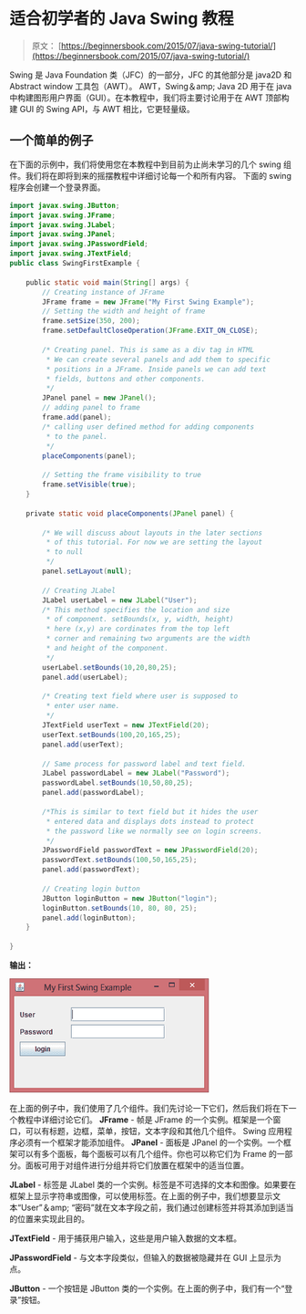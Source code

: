 # 适合初学者的 Java Swing 教程

> 原文： [https://beginnersbook.com/2015/07/java-swing-tutorial/](https://beginnersbook.com/2015/07/java-swing-tutorial/)

Swing 是 Java Foundation 类（JFC）的一部分，JFC 的其他部分是 java2D 和 Abstract window 工具包（AWT）。 AWT，Swing＆amp; Java 2D 用于在 java 中构建图形用户界面（GUI）。在本教程中，我们将主要讨论用于在 AWT 顶部构建 GUI 的 Swing API，与 AWT 相比，它更轻量级。

## 一个简单的例子

在下面的示例中，我们将使用您在本教程中到目前为止尚未学习的几个 swing 组件。我们将在即将到来的摇摆教程中详细讨论每一个和所有内容。
下面的 swing 程序会创建一个登录界面。

```java
import javax.swing.JButton;
import javax.swing.JFrame;
import javax.swing.JLabel;
import javax.swing.JPanel;
import javax.swing.JPasswordField;
import javax.swing.JTextField; 
public class SwingFirstExample {

    public static void main(String[] args) {    
        // Creating instance of JFrame
        JFrame frame = new JFrame("My First Swing Example");
        // Setting the width and height of frame
        frame.setSize(350, 200);
        frame.setDefaultCloseOperation(JFrame.EXIT_ON_CLOSE);

        /* Creating panel. This is same as a div tag in HTML
         * We can create several panels and add them to specific 
         * positions in a JFrame. Inside panels we can add text 
         * fields, buttons and other components.
         */
        JPanel panel = new JPanel();    
        // adding panel to frame
        frame.add(panel);
        /* calling user defined method for adding components
         * to the panel.
         */
        placeComponents(panel);

        // Setting the frame visibility to true
        frame.setVisible(true);
    }

    private static void placeComponents(JPanel panel) {

        /* We will discuss about layouts in the later sections
         * of this tutorial. For now we are setting the layout 
         * to null
         */
        panel.setLayout(null);

        // Creating JLabel
        JLabel userLabel = new JLabel("User");
        /* This method specifies the location and size
         * of component. setBounds(x, y, width, height)
         * here (x,y) are cordinates from the top left 
         * corner and remaining two arguments are the width
         * and height of the component.
         */
        userLabel.setBounds(10,20,80,25);
        panel.add(userLabel);

        /* Creating text field where user is supposed to
         * enter user name.
         */
        JTextField userText = new JTextField(20);
        userText.setBounds(100,20,165,25);
        panel.add(userText);

        // Same process for password label and text field.
        JLabel passwordLabel = new JLabel("Password");
        passwordLabel.setBounds(10,50,80,25);
        panel.add(passwordLabel);

        /*This is similar to text field but it hides the user
         * entered data and displays dots instead to protect
         * the password like we normally see on login screens.
         */
        JPasswordField passwordText = new JPasswordField(20);
        passwordText.setBounds(100,50,165,25);
        panel.add(passwordText);

        // Creating login button
        JButton loginButton = new JButton("login");
        loginButton.setBounds(10, 80, 80, 25);
        panel.add(loginButton);
    }

}

```

**输出：**

![Swing Login Screen Example](img/d1214ebba188fd8902d538de50f5a7da.jpg)

在上面的例子中，我们使用了几个组件。我们先讨论一下它们，然后我们将在下一个教程中详细讨论它们。
**JFrame** - 帧是 JFrame 的一个实例。框架是一个窗口，可以有标题，边框，菜单，按钮，文本字段和其他几个组件。 Swing 应用程序必须有一个框架才能添加组件。
**JPanel** - 面板是 JPanel 的一个实例。一个框架可以有多个面板，每个面板可以有几个组件。你也可以称它们为 Frame 的一部分。面板可用于对组件进行分组并将它们放置在框架中的适当位置。

**JLabel** - 标签是 JLabel 类的一个实例。标签是不可选择的文本和图像。如果要在框架上显示字符串或图像，可以使用标签。在上面的例子中，我们想要显示文本“User”＆amp; “密码”就在文本字段之前，我们通过创建标签并将其添加到适当的位置来实现此目的。

**JTextField** - 用于捕获用户输入，这些是用户输入数据的文本框。

**JPasswordField** - 与文本字段类似，但输入的数据被隐藏并在 GUI 上显示为点。

**JButton** - 一个按钮是 JButton 类的一个实例。在上面的例子中，我们有一个“登录”按钮。